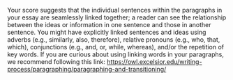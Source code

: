 Your score suggests that the individual sentences within the paragraphs in your essay are seamlessly linked together; a reader can see the relationship between the ideas or information in one sentence and those in another sentence. You might have explicitly linked sentences and ideas using adverbs (e.g., similarly, also, therefore), relative pronouns (e.g., who, that, which), conjunctions (e.g., and, or, while, whereas), and/or the repetition of key words. If you are curious about using linking words in your paragraphs, we recommend following this link: https://owl.excelsior.edu/writing-process/paragraphing/paragraphing-and-transitioning/
